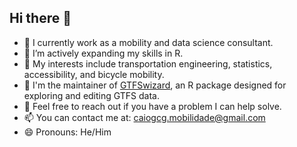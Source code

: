 ## Hi there 👋


- 🔭 I currently work as a mobility and data science consultant.
- 🌱 I’m actively expanding my skills in R.
- 👀 My interests include transportation engineering, statistics, accessibility, and bicycle mobility.
- 🚌 I'm the maintainer of [GTFSwizard](https://opatp.github.io/GTFSwizard/), an R package designed for exploring and editing GTFS data.
- 💬 Feel free to reach out if you have a problem I can help solve.
- 📫 You can contact me at: [caiogcg.mobilidade@gmail.com](mailto:caiogcg.mobilidade@gmail.com)
- 😄 Pronouns: He/Him
